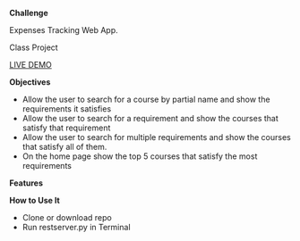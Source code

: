**Challenge**

Expenses Tracking Web App.

Class Project

[LIVE DEMO]()

**Objectives**
* Allow the user to search for a course by partial name and show the requirements it satisfies
* Allow the user to search for a requirement and show the courses that satisfy that requirement
* Allow the user to search for multiple requirements and show the courses that satisfy all of them.
* On the home page show the top 5 courses that satisfy the most requirements

**Features**

**How to Use It**
* Clone or download repo
* Run restserver.py in Terminal


